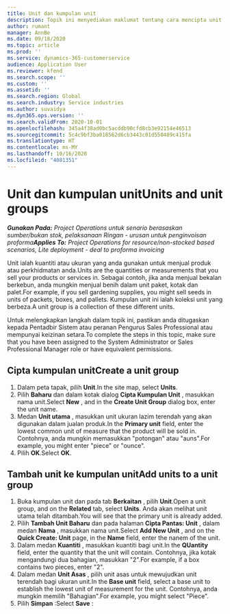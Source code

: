 ```yaml
---
title: Unit dan kumpulan unit
description: Topik ini menyediakan maklumat tentang cara mencipta unit dan kumpulan unit dalam Dynamics 365 Project Operations.
author: rumant
manager: AnnBe
ms.date: 09/18/2020
ms.topic: article
ms.prod: ''
ms.service: dynamics-365-customerservice
audience: Application User
ms.reviewer: kfend
ms.search.scope: ''
ms.custom: ''
ms.assetid: ''
ms.search.region: Global
ms.search.industry: Service industries
ms.author: suvaidya
ms.dyn365.ops.version: ''
ms.search.validFrom: 2020-10-01
ms.openlocfilehash: 345a4f38ad0bc5acddb90cfd8cb3e92154e46513
ms.sourcegitcommit: 5c4c9bf3ba018562d6cb3443c01d550489c415fa
ms.translationtype: HT
ms.contentlocale: ms-MY
ms.lasthandoff: 10/16/2020
ms.locfileid: "4081351"
---
```

# <a name="units-and-unit-groups"></a><span data-ttu-id="32ad2-103">Unit dan kumpulan unit</span><span class="sxs-lookup"><span data-stu-id="32ad2-103">Units and unit groups</span></span>

<span data-ttu-id="32ad2-104">_**Gunakan Pada:** Project Operations untuk senario berasaskan sumber/bukan stok, pelaksanaan Ringan - urusan untuk penginvoisan proforma_</span><span class="sxs-lookup"><span data-stu-id="32ad2-104">_**Applies To:** Project Operations for resource/non-stocked based scenarios, Lite deployment - deal to proforma invoicing_</span></span>

<span data-ttu-id="32ad2-105">Unit ialah kuantiti atau ukuran yang anda gunakan untuk menjual produk atau perkhidmatan anda.</span><span class="sxs-lookup"><span data-stu-id="32ad2-105">Units are the quantities or measurements that you sell your products or services in.</span></span> <span data-ttu-id="32ad2-106">Sebagai contoh, jika anda menjual bekalan berkebun, anda mungkin menjual benih dalam unit paket, kotak dan palet.</span><span class="sxs-lookup"><span data-stu-id="32ad2-106">For example, if you sell gardening supplies, you might sell seeds in units of packets, boxes, and pallets.</span></span> <span data-ttu-id="32ad2-107">Kumpulan unit ini ialah koleksi unit yang berbeza.</span><span class="sxs-lookup"><span data-stu-id="32ad2-107">A unit group is a collection of these different units.</span></span>

<span data-ttu-id="32ad2-108">Untuk melengkapkan langkah dalam topik ini, pastikan anda ditugaskan kepada Pentadbir Sistem atau peranan Pengurus Sales Professional atau mempunyai keizinan setara.</span><span class="sxs-lookup"><span data-stu-id="32ad2-108">To complete the steps in this topic, make sure that you have been assigned to the System Administrator or Sales Professional Manager role or have equivalent permissions.</span></span>

## <a name="create-a-unit-group"></a><span data-ttu-id="32ad2-109">Cipta kumpulan unit</span><span class="sxs-lookup"><span data-stu-id="32ad2-109">Create a unit group</span></span>

1. <span data-ttu-id="32ad2-110">Dalam peta tapak, pilih **Unit**.</span><span class="sxs-lookup"><span data-stu-id="32ad2-110">In the site map, select **Units**.</span></span>
2. <span data-ttu-id="32ad2-111">Pilih **Baharu** dan dalam kotak dialog **Cipta Kumpulan Unit** , masukkan nama unit.</span><span class="sxs-lookup"><span data-stu-id="32ad2-111">Select **New** , and in the **Create Unit Group** dialog box, enter the unit name.</span></span>
3. <span data-ttu-id="32ad2-112">Medan **Unit utama** , masukkan unit ukuran lazim terendah yang akan digunakan dalam jualan produk.</span><span class="sxs-lookup"><span data-stu-id="32ad2-112">In the **Primary unit** field, enter the lowest common unit of measure that the product will be sold in.</span></span> <span data-ttu-id="32ad2-113">Contohnya, anda mungkin memasukkan "potongan" atau "auns".</span><span class="sxs-lookup"><span data-stu-id="32ad2-113">For example, you might enter "piece" or "ounce".</span></span>
4. <span data-ttu-id="32ad2-114">Pilih **OK**.</span><span class="sxs-lookup"><span data-stu-id="32ad2-114">Select **OK**.</span></span>

## <a name="add-units-to-a-unit-group"></a><span data-ttu-id="32ad2-115">Tambah unit ke kumpulan unit</span><span class="sxs-lookup"><span data-stu-id="32ad2-115">Add units to a unit group</span></span>

1. <span data-ttu-id="32ad2-116">Buka kumpulan unit dan pada tab **Berkaitan** , pilih **Unit**.</span><span class="sxs-lookup"><span data-stu-id="32ad2-116">Open a unit group, and on the **Related** tab, select **Units**.</span></span> <span data-ttu-id="32ad2-117">Anda akan melihat unit utama telah ditambah.</span><span class="sxs-lookup"><span data-stu-id="32ad2-117">You will see that the primary unit is already added.</span></span>
2. <span data-ttu-id="32ad2-118">Pilih **Tambah Unit Baharu** dan pada halaman **Cipta Pantas: Unit** , dalam medan **Nama** , masukkan nama unit.</span><span class="sxs-lookup"><span data-stu-id="32ad2-118">Select **Add New Unit** , and on the **Quick Create: Unit** page, in the **Name** field, enter the nanem of the unit.</span></span>
3. <span data-ttu-id="32ad2-119">Dalam medan **Kuantiti** , masukkan kuantiti bagi unit.</span><span class="sxs-lookup"><span data-stu-id="32ad2-119">In the **QUantity** field, enter the quantity that the unit will contain.</span></span> <span data-ttu-id="32ad2-120">Contohnya, jika kotak mengandungi dua bahagian, masukkan "2".</span><span class="sxs-lookup"><span data-stu-id="32ad2-120">For example, if a box contains two pieces, enter "2".</span></span> 
4. <span data-ttu-id="32ad2-121">Dalam medan **Unit Asas** , pilih unit asas untuk mewujudkan unit terendah bagi ukuran unit.</span><span class="sxs-lookup"><span data-stu-id="32ad2-121">In the **Base unit** field, select a base unit to establish the lowest unit of measurement for the unit.</span></span> <span data-ttu-id="32ad2-122">Contohnya, anda mungkin memilih "Bahagian".</span><span class="sxs-lookup"><span data-stu-id="32ad2-122">For example, you might select "Piece".</span></span>
5. <span data-ttu-id="32ad2-123">Pilih **Simpan** :</span><span class="sxs-lookup"><span data-stu-id="32ad2-123">Select **Save** :</span></span>

